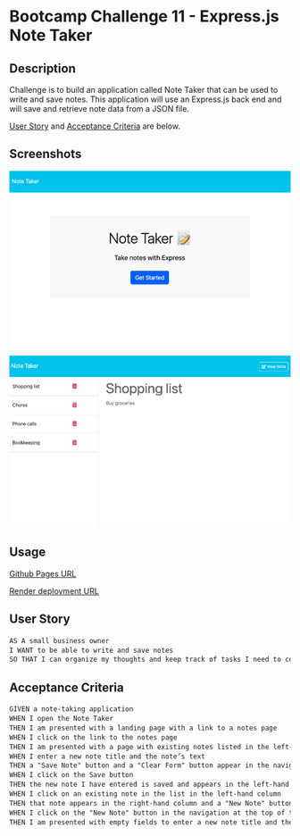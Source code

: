 # Bootcamp Challenge 11 - Express.js Note Taker

## Description

Challenge is to build an application called Note Taker that can be used to write and save notes. This application will use an Express.js back end and will save and retrieve note data from a JSON file.

[User Story](#user-story) and [Acceptance Criteria](#acceptance-criteria) are below.

## Screenshots

![screenshot](./assets/images/note-taker-index.png "link to screenshot")
![screenshot](./assets/images/note-taker-notes.png "link to screenshot")

## Usage

[Github Pages URL](https://github.com/roughnut/note-taker-app "link to deployed site")

[Render deployment URL](https://note-taker-app-6369.onrender.com "link to deployed site")

## User Story

```md
AS A small business owner
I WANT to be able to write and save notes
SO THAT I can organize my thoughts and keep track of tasks I need to complete
```

## Acceptance Criteria

```md
GIVEN a note-taking application
WHEN I open the Note Taker
THEN I am presented with a landing page with a link to a notes page
WHEN I click on the link to the notes page
THEN I am presented with a page with existing notes listed in the left-hand column, plus empty fields to enter a new note title and the note’s text in the right-hand column
WHEN I enter a new note title and the note’s text
THEN a "Save Note" button and a "Clear Form" button appear in the navigation at the top of the page
WHEN I click on the Save button
THEN the new note I have entered is saved and appears in the left-hand column with the other existing notes and the buttons in the navigation disappear
WHEN I click on an existing note in the list in the left-hand column
THEN that note appears in the right-hand column and a "New Note" button appears in the navigation
WHEN I click on the "New Note" button in the navigation at the top of the page
THEN I am presented with empty fields to enter a new note title and the note’s text in the right-hand column and the button disappears
```
